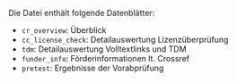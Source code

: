 Die Datei enthält folgende Datenblätter:

- `cr_overview`: Überblick  
- `cc_license_check`: Detailauswertung Lizenzüberprüfung
- `tdm`: Detailauswertung Volltextlinks und TDM
- `funder_info`: Förderinformationen lt. Crossref
- `pretest`: Ergebnisse der Vorabprüfung
